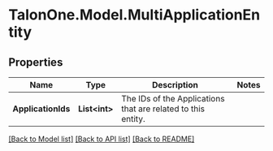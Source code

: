 # TalonOne.Model.MultiApplicationEntity
## Properties

Name | Type | Description | Notes
------------ | ------------- | ------------- | -------------
**ApplicationIds** | **List&lt;int&gt;** | The IDs of the Applications that are related to this entity. | 

[[Back to Model list]](../README.md#documentation-for-models) [[Back to API list]](../README.md#documentation-for-api-endpoints) [[Back to README]](../README.md)

